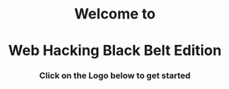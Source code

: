 <center>

# Welcome to 
<!--# Advanced Web Hacking--> 
# Web Hacking Black Belt Edition

### Click on the Logo below to get started

